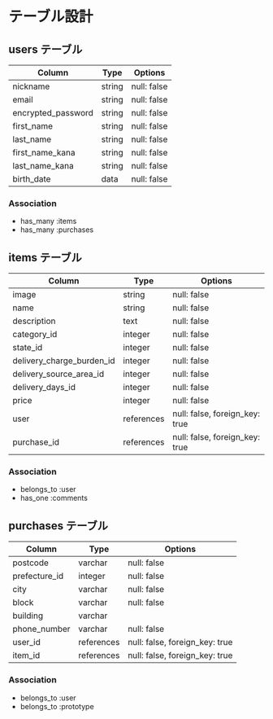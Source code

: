# テーブル設計

## users テーブル

| Column             | Type   | Options     |
| ------------------ | ------ | ----------- |
| nickname           | string | null: false |
| email              | string | null: false |
| encrypted_password | string | null: false |
| first_name         | string | null: false |
| last_name          | string | null: false |
| first_name_kana    | string | null: false |
| last_name_kana     | string | null: false |
| birth_date         | data   | null: false |

### Association

- has_many :items
- has_many :purchases


## items テーブル

| Column                     | Type       | Options                        |
| -------------------------- | ---------- | ------------------------------ |
| image                      | string     | null: false                    |
| name                       | string     | null: false                    |
| description                | text       | null: false                    |
| category_id                | integer    | null: false                    |
| state_id                   | integer    | null: false                    |
| delivery_charge_burden_id  | integer    | null: false                    |
| delivery_source_area_id    | integer    | null: false                    |
| delivery_days_id           | integer    | null: false                    |
| price                      | integer    | null: false                    |
| user                       | references | null: false, foreign_key: true |
| purchase_id                | references | null: false, foreign_key: true |

### Association

- belongs_to :user
- has_one :comments

## purchases テーブル

| Column            | Type       | Options                        |
| ----------------- | ---------- | ------------------------------ |
| postcode          | varchar    | null: false                    |
| prefecture_id     | integer    | null: false                    |
| city              | varchar    | null: false                    |
| block             | varchar    | null: false                    |
| building          | varchar    |                                |
| phone_number      | varchar    | null: false                    |
| user_id           | references | null: false, foreign_key: true |
| item_id           | references | null: false, foreign_key: true |

### Association
- belongs_to :user
- belongs_to :prototype